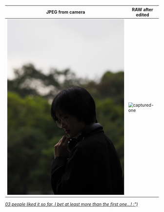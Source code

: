 | JPEG from camera    | RAW after edited                 |
|---------------------|----------------------------------|
| ![jpeg](./jpeg.JPG) | ![captured-one](captured-one.jpg)|

_[03 people liked it so far, I bet at least more than the first one...! :")](https://500px.com/photo/1057221903/captured-one-by-huy-hoang-phan)_
